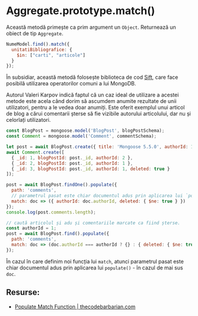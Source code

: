 # Aggregate.prototype.match()

Această metodă primește ca prim argument un `Object`. Returnează un obiect de tip `Aggregate`.

```javascript
NumeModel.find().match({
  unitatiBibliografice: {
    $in: ["carti", "articole"]
  }
});
```

În subsidiar, această metodă folosește biblioteca de cod [Sift](https://www.npmjs.com/package/sift), care face posibilă utilizarea operatorilor comuni a lui MongoDB.

Autorul Valeri Karpov indică faptul că un caz ideal de utilizare a acestei metode este acela când dorim să ascumdem anumite rezultate de unii utilizatori, pentru a le vedea doar anumiți. Este oferit exemplul unui articol de blog a cărui comentarii șterse să fie vizibile autorului articolului, dar nu și celorlați utilizatori.

```javascript
const BlogPost = mongoose.model('BlogPost', blogPostSchema);
const Comment = mongoose.model('Comment', commentSchema);

let post = await BlogPost.create({ title: 'Mongoose 5.5.0', authorId: 1 });
await Comment.create([
  { _id: 1, blogPostId: post._id, authorId: 2 },
  { _id: 2, blogPostId: post._id, authorId: 1 },
  { _id: 3, blogPostId: post._id, authorId: 1, deleted: true }
]);

post = await BlogPost.findOne().populate({
  path: 'comments',
  // parametrul pasat este chiar documentul adus prin aplicarea lui `populate()`
  match: doc => ({ authorId: doc.authorId, deleted: { $ne: true } })
});
console.log(post.comments.length);

// caută articolul și adu și comentariile marcate ca fiind șterse.
const authorId = 1;
post = await BlogPost.find().populate({
  path: 'comments',
  match: doc => (doc.authorId === authorId ? {} : { deleted: { $ne: true } })
});
```

În cazul în care definim noi funcția lui `match`, atunci parametrul pasat este chiar documentul adus prin aplicarea lui `populate()` - în cazul de mai sus `doc`.

## Resurse:

- [Populate Match Function | thecodebarbarian.com](http://thecodebarbarian.com/mongoose-5-5-static-hooks-and-populate-match-functions#populate-match-function)
